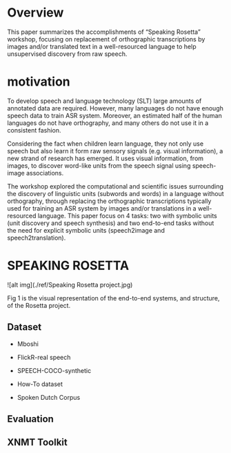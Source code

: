 # Overview

This paper summarizes the accomplishments of “Speaking Rosetta” workshop, focusing on replacement of orthographic transcriptions by images and/or translated text in a well-resourced language to help unsupervised discovery from raw speech.



# motivation

To develop speech and language technology (SLT) large amounts of annotated data are required. However, many languages do not have enough speech data to train ASR system. Moreover, an estimated half of the human languages do not have orthography, and many others do not use it in a consistent fashion. 



Considering the fact when children learn language, they not only use speech but also learn it form raw sensory signals (e.g. visual information), a new strand of research has emerged. It uses visual information, from images, to discover word-like units from the speech signal using speech-image associations.



The workshop explored the computational and scientific issues surrounding the discovery of linguistic units (subwords and words) in a language without orthography, through replacing the orthographic transcriptions typically used for training an ASR system by images and/or translations in a well-resourced language. This paper focus on 4 tasks: two with symbolic units (unit discovery and speech synthesis) and two end-to-end tasks without the need for explicit symbolic units (speech2image and speech2translation).



# SPEAKING ROSETTA

![alt img](./ref/Speaking Rosetta project.jpg)

Fig 1 is the visual representation of the end-to-end systems, and structure, of the Rosetta project. 

## Dataset

- Mboshi

- FlickR-real speech
- SPEECH-COCO-synthetic
- How-To dataset
- Spoken Dutch Corpus

## Evaluation

## XNMT Toolkit

